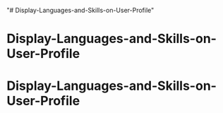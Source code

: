 "# Display-Languages-and-Skills-on-User-Profile" 
# Display-Languages-and-Skills-on-User-Profile
# Display-Languages-and-Skills-on-User-Profile
